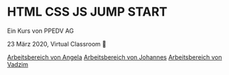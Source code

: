 # HTML CSS JS JUMP START

Ein Kurs von PPEDV AG

23 März 2020, Virtual Classroom :rocket:

[Arbeitsbereich von Angela](./angela/START.md)
[Arbeitsbereich von Johannes](./johannes/START.md)
[Arbeitsbereich von Vadzim](./vadzim/START.md)
